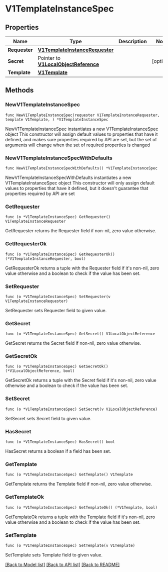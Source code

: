 # V1TemplateInstanceSpec

## Properties

Name | Type | Description | Notes
------------ | ------------- | ------------- | -------------
**Requester** | [**V1TemplateInstanceRequester**](V1TemplateInstanceRequester.md) |  | 
**Secret** | Pointer to [**V1LocalObjectReference**](V1LocalObjectReference.md) |  | [optional] 
**Template** | [**V1Template**](V1Template.md) |  | 

## Methods

### NewV1TemplateInstanceSpec

`func NewV1TemplateInstanceSpec(requester V1TemplateInstanceRequester, template V1Template, ) *V1TemplateInstanceSpec`

NewV1TemplateInstanceSpec instantiates a new V1TemplateInstanceSpec object
This constructor will assign default values to properties that have it defined,
and makes sure properties required by API are set, but the set of arguments
will change when the set of required properties is changed

### NewV1TemplateInstanceSpecWithDefaults

`func NewV1TemplateInstanceSpecWithDefaults() *V1TemplateInstanceSpec`

NewV1TemplateInstanceSpecWithDefaults instantiates a new V1TemplateInstanceSpec object
This constructor will only assign default values to properties that have it defined,
but it doesn't guarantee that properties required by API are set

### GetRequester

`func (o *V1TemplateInstanceSpec) GetRequester() V1TemplateInstanceRequester`

GetRequester returns the Requester field if non-nil, zero value otherwise.

### GetRequesterOk

`func (o *V1TemplateInstanceSpec) GetRequesterOk() (*V1TemplateInstanceRequester, bool)`

GetRequesterOk returns a tuple with the Requester field if it's non-nil, zero value otherwise
and a boolean to check if the value has been set.

### SetRequester

`func (o *V1TemplateInstanceSpec) SetRequester(v V1TemplateInstanceRequester)`

SetRequester sets Requester field to given value.


### GetSecret

`func (o *V1TemplateInstanceSpec) GetSecret() V1LocalObjectReference`

GetSecret returns the Secret field if non-nil, zero value otherwise.

### GetSecretOk

`func (o *V1TemplateInstanceSpec) GetSecretOk() (*V1LocalObjectReference, bool)`

GetSecretOk returns a tuple with the Secret field if it's non-nil, zero value otherwise
and a boolean to check if the value has been set.

### SetSecret

`func (o *V1TemplateInstanceSpec) SetSecret(v V1LocalObjectReference)`

SetSecret sets Secret field to given value.

### HasSecret

`func (o *V1TemplateInstanceSpec) HasSecret() bool`

HasSecret returns a boolean if a field has been set.

### GetTemplate

`func (o *V1TemplateInstanceSpec) GetTemplate() V1Template`

GetTemplate returns the Template field if non-nil, zero value otherwise.

### GetTemplateOk

`func (o *V1TemplateInstanceSpec) GetTemplateOk() (*V1Template, bool)`

GetTemplateOk returns a tuple with the Template field if it's non-nil, zero value otherwise
and a boolean to check if the value has been set.

### SetTemplate

`func (o *V1TemplateInstanceSpec) SetTemplate(v V1Template)`

SetTemplate sets Template field to given value.



[[Back to Model list]](../README.md#documentation-for-models) [[Back to API list]](../README.md#documentation-for-api-endpoints) [[Back to README]](../README.md)


